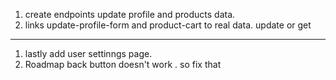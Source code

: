 1. create endpoints update profile and products data.
2. links update-profile-form and product-cart to real data. update or get

---

1. lastly add user settinngs page.
2. Roadmap back button doesn't work . so fix that
